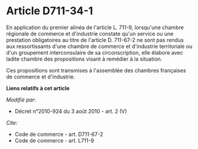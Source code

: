 # Article D711-34-1

En application du premier alinéa de l'article L. 711-9, lorsqu'une chambre régionale de commerce et d'industrie constate
qu'un service ou une prestation obligatoires au titre de l'article D. 711-67-2 ne sont pas rendus aux ressortissants d'une
chambre de commerce et d'industrie territoriale ou d'un groupement interconsulaire de sa circonscription, elle élabore avec
ladite chambre des propositions visant à remédier à la situation. 

Ces propositions sont transmises à l'assemblée des chambres françaises de commerce et d'industrie.

**Liens relatifs à cet article**

_Modifié par_:

  - Décret n°2010-924 du 3 août 2010 - art. 2 (V)

_Cite_:

  - Code de commerce - art. D711-67-2
  - Code de commerce - art. L711-9
